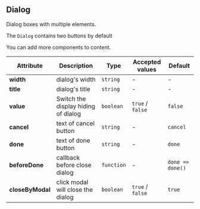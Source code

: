 ## Dialog

Dialog boxes with multiple elements.

<ex-code name="ex-dialog-basic"/>

The <code>Dialog</code> contains two buttons by default

</ex-code>

<ex-code name="ex-dialog-custom"/></ex-code>

<ex-code name="ex-dialog-more"/>

You can add more components to content.

</ex-code>

<ex-footer edit-link="https://github.com/geist-org/vue/edit/master/docs/en-us/components/avatar.md">

| Attribute        | Description                         | Type       | Accepted values  | Default          |
| ---------------- | ----------------------------------- | ---------- | ---------------- | ---------------- |
| **width**        | dialog's width                      | `string`   | -                | -                |
| **title**        | dialog's title                      | `string`   | -                | -                |
| **value**        | Switch the display hiding of dialog | `boolean`  | `true` / `false` | `false`          |
| **cancel**       | text of cancel button               | `string`   | -                | `cancel`         |
| **done**         | text of done button                 | `string`   | -                | `done`           |
| **beforeDone**   | callback before close dialog        | `function` | -                | `done => done()` |
| **closeByModal** | click modal will close the dialog   | `boolean`  | `true` / `false` | `true`           |

</ex-footer>
